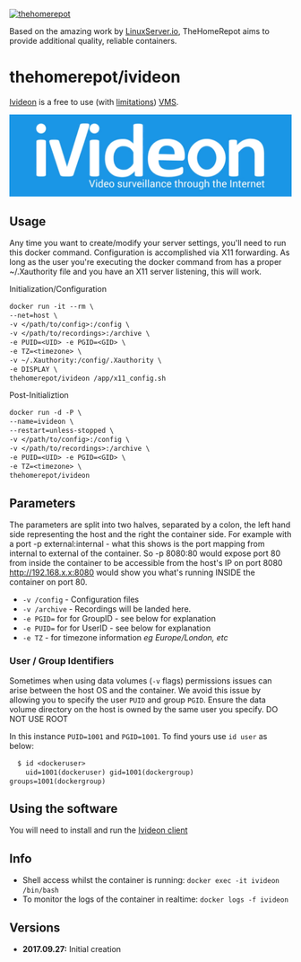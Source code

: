 [linuxserverurl]: https://linuxserver.io
[thehomerepoturl]: https://github.com/thehomerepot
[appurl]: https://www.ivideon.com
[hub]: https://hub.docker.com/r/thehomerepot/ivideon/

[![thehomerepot](https://github.com/thehomerepot/media/raw/master/thehomerepot_banner_medium.png)][thehomerepoturl]

Based on the amazing work by [LinuxServer.io][linuxserverurl], TheHomeRepot aims to provide additional quality, reliable containers. 

# thehomerepot/ivideon

[Ivideon][appurl] is a free to use (with [limitations](https://www.ivideon.com/plans-for-home/)) [VMS](https://en.wikipedia.org/wiki/Video_management_system).

[![Ivideon](https://github.com/thehomerepot/media/raw/master/ivideon-icon.png)][appurl]

## Usage
Any time you want to create/modify your server settings, you'll need to run this docker command. Configuration is accomplished via X11 forwarding. As long as the user you're executing the docker command from has a proper ~/.Xauthority file and you have an X11 server listening, this will work.

Initialization/Configuration
```
docker run -it --rm \
--net=host \
-v </path/to/config>:/config \
-v </path/to/recordings>:/archive \
-e PUID=<UID> -e PGID=<GID> \
-e TZ=<timezone> \
-v ~/.Xauthority:/config/.Xauthority \
-e DISPLAY \
thehomerepot/ivideon /app/x11_config.sh
```

Post-Initializtion
```
docker run -d -P \
--name=ivideon \
--restart=unless-stopped \
-v </path/to/config>:/config \
-v </path/to/recordings>:/archive \
-e PUID=<UID> -e PGID=<GID> \
-e TZ=<timezone> \
thehomerepot/ivideon
```

## Parameters

The parameters are split into two halves, separated by a colon, the left hand side representing the host and the right the container side. 
For example with a port -p external:internal - what this shows is the port mapping from internal to external of the container.
So -p 8080:80 would expose port 80 from inside the container to be accessible from the host's IP on port 8080
http://192.168.x.x:8080 would show you what's running INSIDE the container on port 80.


* `-v /config` - Configuration files
* `-v /archive` - Recordings will be landed here.
* `-e PGID=` for for GroupID - see below for explanation
* `-e PUID=` for for UserID - see below for explanation
* `-e TZ` - for timezone information *eg Europe/London, etc*

### User / Group Identifiers

Sometimes when using data volumes (`-v` flags) permissions issues can arise between the host OS and the container. We avoid this issue by allowing you to specify the user `PUID` and group `PGID`. Ensure the data volume directory on the host is owned by the same user you specify. DO NOT USE ROOT

In this instance `PUID=1001` and `PGID=1001`. To find yours use `id user` as below:

```
  $ id <dockeruser>
    uid=1001(dockeruser) gid=1001(dockergroup) groups=1001(dockergroup)
```

## Using the software

You will need to install and run the [Ivideon client](https://www.ivideon.com/downloads/)

## Info

* Shell access whilst the container is running: `docker exec -it ivideon /bin/bash`
* To monitor the logs of the container in realtime: `docker logs -f ivideon`


## Versions

+ **2017.09.27:** Initial creation
